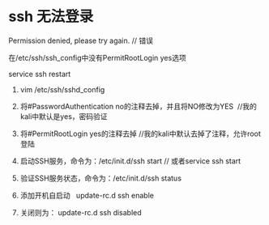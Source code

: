 # ssh 无法登录
Permission denied, please try again. // 错误

在/etc/ssh/ssh_config中没有PermitRootLogin yes选项

service ssh restart


1. vim /etc/ssh/sshd_config 

2. 将#PasswordAuthentication no的注释去掉，并且将NO修改为YES  //我的kali中默认是yes，密码验证

3. 将#PermitRootLogin yes的注释去掉 //我的kali中默认去掉了注释，允许root登陆

4. 启动SSH服务，命令为：/etc/init.d/ssh start // 或者service ssh start

5. 验证SSH服务状态，命令为：/etc/init.d/ssh status

6. 添加开机自启动   update-rc.d ssh enable

7. 关闭则为：
update-rc.d ssh disabled

